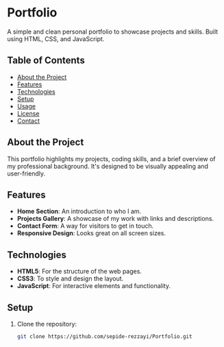 # Portfolio

A simple and clean personal portfolio to showcase projects and skills. Built using HTML, CSS, and JavaScript.

## Table of Contents
- [About the Project](#about-the-project)
- [Features](#features)
- [Technologies](#technologies)
- [Setup](#setup)
- [Usage](#usage)
- [License](#license)
- [Contact](#contact)

## About the Project
This portfolio highlights my projects, coding skills, and a brief overview of my professional background. It's designed to be visually appealing and user-friendly.

## Features
- **Home Section**: An introduction to who I am.
- **Projects Gallery**: A showcase of my work with links and descriptions.
- **Contact Form**: A way for visitors to get in touch.
- **Responsive Design**: Looks great on all screen sizes.

## Technologies
- **HTML5**: For the structure of the web pages.
- **CSS3**: To style and design the layout.
- **JavaScript**: For interactive elements and functionality.

## Setup
1. Clone the repository:
   ```bash
   git clone https://github.com/sepide-rezzayi/Portfolio.git
